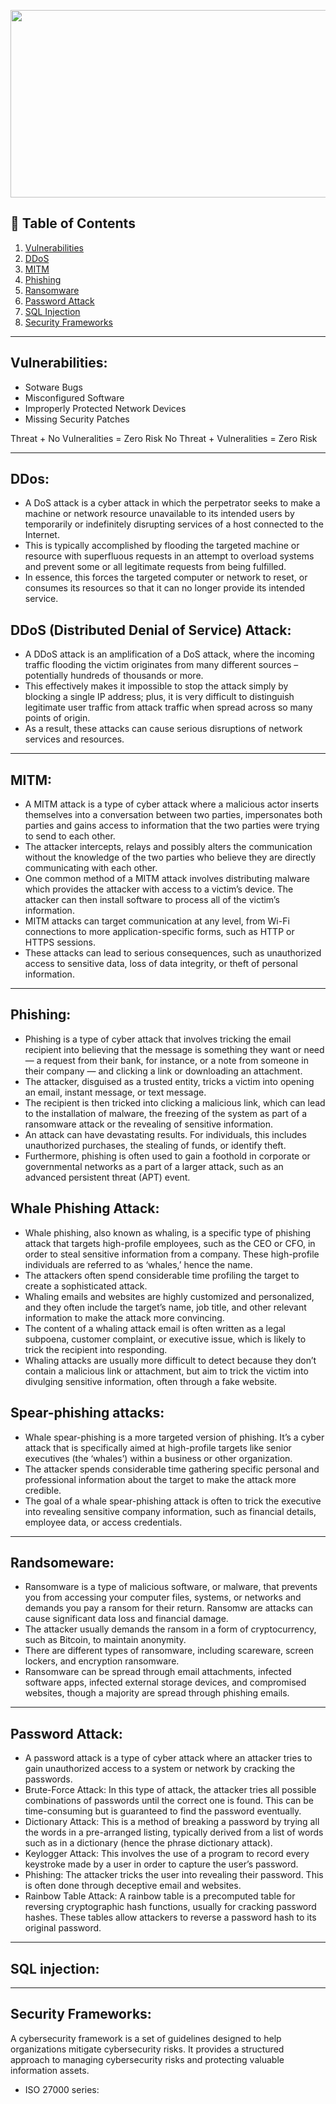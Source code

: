 <p align="center">
  <img src = "https://business.defense.gov/portals/57/Images/cyber-carousel/cyber-slide1.jpg?ver=_ACNVKwiING6pUukzdhhWw%3D%3D" width=800 height=300>
</p>

## 🚩 Table of Contents
 1. [Vulnerabilities](#vulnerabilities) 
 2. [DDoS](#ddos)
 3. [MITM](#mitm)
 4. [Phishing](#Phishing)
 5. [Ransomware](#ransomware)
 6. [Password Attack](#password-attack)
 7. [SQL Injection](#sql-injection)
 8. [Security Frameworks](#security-frameworks)



---

## Vulnerabilities:
- Sotware Bugs
- Misconfigured Software
- Improperly Protected Network Devices
- Missing Security Patches

Threat + No Vulneralities = Zero Risk 
No Threat + Vulneralities = Zero Risk 

---


## DDos:
 - A DoS attack is a cyber attack in which the perpetrator seeks to make a machine or network resource unavailable to its intended users by temporarily or indefinitely disrupting services of a host connected to the Internet.
 - This is typically accomplished by flooding the targeted machine or resource with superfluous requests in an attempt to overload systems and prevent some or all legitimate requests from being fulfilled.
 - In essence, this forces the targeted computer or network to reset, or consumes its resources so that it can no longer provide its intended service.

## DDoS (Distributed Denial of Service) Attack:
- A DDoS attack is an amplification of a DoS attack, where the incoming traffic flooding the victim originates from many different sources – potentially hundreds of thousands or more.
- This effectively makes it impossible to stop the attack simply by blocking a single IP address; plus, it is very difficult to distinguish legitimate user traffic from attack traffic when spread across so many points of origin.
- As a result, these attacks can cause serious disruptions of network services and resources.

---

## MITM:
 - A MITM attack is a type of cyber attack where a malicious actor inserts themselves into a conversation between two parties, impersonates both parties and gains access to information that the two parties were trying to send to each other.
 - The attacker intercepts, relays and possibly alters the communication without the knowledge of the two parties who believe they are directly communicating with each other.
 - One common method of a MITM attack involves distributing malware which provides the attacker with access to a victim’s device. The attacker can then install software to process all of the victim’s information.
 - MITM attacks can target communication at any level, from Wi-Fi connections to more application-specific forms, such as HTTP or HTTPS sessions.
 - These attacks can lead to serious consequences, such as unauthorized access to sensitive data, loss of data integrity, or theft of personal information.

---

## Phishing:
 - Phishing is a type of cyber attack that involves tricking the email recipient into believing that the message is something they want or need — a request from their bank, for instance, or a note from someone in their company — and clicking a link or downloading an attachment.
 - The attacker, disguised as a trusted entity, tricks a victim into opening an email, instant message, or text message.
 - The recipient is then tricked into clicking a malicious link, which can lead to the installation of malware, the freezing of the system as part of a ransomware attack or the revealing of sensitive information.
 - An attack can have devastating results. For individuals, this includes unauthorized purchases, the stealing of funds, or identify theft.
 - Furthermore, phishing is often used to gain a foothold in corporate or governmental networks as a part of a larger attack, such as an advanced persistent threat (APT) event.

## Whale Phishing Attack:
 - Whale phishing, also known as whaling, is a specific type of phishing attack that targets high-profile employees, such as the CEO or CFO, in order to steal sensitive information from a company. These high-profile individuals are referred to as ‘whales,’ hence the name.
 - The attackers often spend considerable time profiling the target to create a sophisticated attack.
 - Whaling emails and websites are highly customized and personalized, and they often include the target’s name, job title, and other relevant information to make the attack more convincing.
 - The content of a whaling attack email is often written as a legal subpoena, customer complaint, or executive issue, which is likely to trick the recipient into responding.
 - Whaling attacks are usually more difficult to detect because they don’t contain a malicious link or attachment, but aim to trick the victim into divulging sensitive information, often through a fake website.

## Spear-phishing attacks: 
 - Whale spear-phishing is a more targeted version of phishing. It’s a cyber attack that is specifically aimed at high-profile targets like senior executives (the ‘whales’) within a business or other organization.
 - The attacker spends considerable time gathering specific personal and professional information about the target to make the attack more credible.
 - The goal of a whale spear-phishing attack is often to trick the executive into revealing sensitive company information, such as financial details, employee data, or access credentials.

---

## Randsomeware: 
 - Ransomware is a type of malicious software, or malware, that prevents you from accessing your computer files, systems, or networks and demands you pay a ransom for their return.
Ransomw are attacks can cause significant data loss and financial damage.
 - The attacker usually demands the ransom in a form of cryptocurrency, such as Bitcoin, to maintain anonymity.
 - There are different types of ransomware, including scareware, screen lockers, and encryption ransomware.
 - Ransomware can be spread through email attachments, infected software apps, infected external storage devices, and compromised websites, though a majority are spread through phishing emails.

---

## Password Attack:
 - A password attack is a type of cyber attack where an attacker tries to gain unauthorized access to a system or network by cracking the passwords.
 - Brute-Force Attack: In this type of attack, the attacker tries all possible combinations of passwords until the correct one is found. This can be time-consuming but is guaranteed to find the password eventually.
 - Dictionary Attack: This is a method of breaking a password by trying all the words in a pre-arranged listing, typically derived from a list of words such as in a dictionary (hence the phrase dictionary attack).
 - Keylogger Attack: This involves the use of a program to record every keystroke made by a user in order to capture the user’s password.
 - Phishing: The attacker tricks the user into revealing their password. This is often done through deceptive email and websites.
 - Rainbow Table Attack: A rainbow table is a precomputed table for reversing cryptographic hash functions, usually for cracking password hashes. These tables allow attackers to reverse a password hash to its original password.

--- 

## SQL injection:




---


## Security Frameworks:

A cybersecurity framework is a set of guidelines designed to help organizations mitigate cybersecurity risks. It provides a structured approach to managing cybersecurity risks and protecting valuable information assets.

- ISO 27000 series:
  



